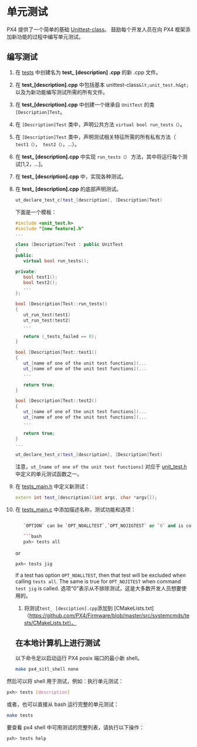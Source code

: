 # 单元测试

PX4 提供了一个简单的基础 [Unittest-class](https://github.com/PX4/Firmware/blob/master/src/include/unit_test.h)。 鼓励每个开发人员在向 PX4 框架添加新功能的过程中编写单元测试。

## 编写测试

1. 在 [tests](https://github.com/PX4/Firmware/tree/master/src/systemcmds/tests) 中创建名为 **test_ [description] .cpp** 的新 .cpp 文件。 
2. 在 **test_[description].cpp** 中包括基本 unittest-class`&lt;unit_test.h&gt;` 以及为新功能编写测试所需的所有文件。 
3. 在 **test_[description].cpp** 中创建一个继承自 `UnitTest` 的类 `[Description]Test`。
4. 在 `[Description]Test` 类中，声明公共方法 `virtual bool run_tests（）`。
5. 在 `[Description]Test` 类中，声明测试相关特征所需的所有私有方法（` test1（）`，` test2（）`，...）。
6. 在 **test_ [description].cpp** 中实现 `run_tests（）` 方法，其中将运行每个测试[1,2，...]。
7. 在 **test_ [description].cpp** 中，实现各种测试。
8. 在 **test_ [description].cpp** 的底部声明测试。
    
    ```cpp
    ut_declare_test_c(test_[description], [Description]Test)
    ```
    
    下面是一个模板：
    
    ```cpp
    #include <unit_test.h>
    #include "[new feature].h"
    ...
    
    class [Description]Test : public UnitTest
    {
    public:
       virtual bool run_tests();
    
    private:
       bool test1();
       bool test2();
       ...
    };
    
    bool [Description]Test::run_tests()
    {
       ut_run_test(test1)
       ut_run_test(test2)
       ...
    
       return (_tests_failed == 0);
    }
    
    bool [Description]Test::test1()
    {
       ut_[name of one of the unit test functions](...
       ut_[name of one of the unit test functions](...
       ...
    
       return true;
    }
    
    bool [Description]Test::test2()
    {
       ut_[name of one of the unit test functions](...
       ut_[name of one of the unit test functions](...
       ...
    
       return true;
    }
    ...
    
    ut_declare_test_c(test_[description], [Description]Test)
    ```
    
    注意，`ut_[name of one of the unit test functions]` 对应于 [unit_test.h ](https://github.com/PX4/Firmware/blob/master/src/include/unit_test.h) 中定义的单元测试函数之一。

9. 在 [tests_main.h](https://github.com/PX4/Firmware/blob/master/src/systemcmds/tests/tests_main.h) 中定义新测试：
    
    ```cpp
    extern int test_[description](int argc, char *argv[]);
    ```

10. 在 [tests_main.c](https://github.com/PX4/Firmware/blob/master/src/systemcmds/tests/tests_main.c) 中添加描述名称，测试功能和选项：
    
    ```cpp ... } tests[] = { {... {"[description]", test_[description], OPTION}, ... }

       `OPTION` can be `OPT_NOALLTEST`,`OPT_NOJIGTEST` or `0` and is considered if within px4 shell one of the two commands are called:
    
       ```bash
       pxh> tests all
       ```
       or
    
       ```bash
       pxh> tests jig
       ```
       If a test has option `OPT_NOALLTEST`, then that test will be excluded when calling `tests all`. The same is true for `OPT_NOJITEST` when command `test jig` is called. 选项“0”表示从不排除测试，这是大多数开发人员想要使用的。 
    
    1. 将测试`test_ [desciption].cpp`添加到 [CMakeLists.txt]（https://github.com/PX4/Firmware/blob/master/src/systemcmds/tests/CMakeLists.txt）。
    
    
    ## 在本地计算机上进行测试
    
    以下命令足以启动运行 PX4 posix 端口的最小新 shell。
    
    ```bash
    make px4_sitl_shell none
    

然后可以将 shell 用于测试，例如：执行单元测试：

```bash
pxh> tests [description]
```

或者，也可以直接从 bash 运行完整的单元测试：

```bash
make tests
```

要查看 px4 shell 中可用测试的完整列表，请执行以下操作：

```bash
pxh> tests help
```